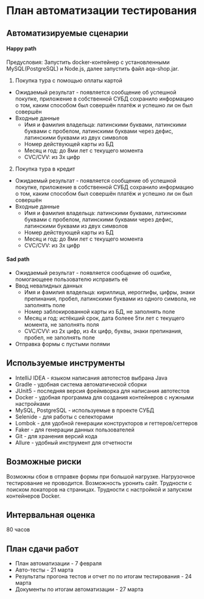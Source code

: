 # План автоматизации тестирования
## Автоматизируемые сценарии
#### Happy path
Предусловия: Запустить docker-контейнер с установленными MySQL(PostgreSQL) и Node.js, далее запустить файл aqa-shop.jar.
1) Покупка тура с помощью оплаты картой
* Ожидаемый результат - появляется сообщение об успешной покупке, приложение в собственной СУБД сохранило информацию о том, каким способом был совершён платёж и успешно ли он был совершён
* Входные данные
  * Имя и фамилия владельца: латинскими буквами, латинскими буквами с пробелом, латинскими буквами через дефис, латинскими буквами из двух символов
  * Номер действующей карты из БД
  * Месяц и год: до 8ми лет с текущего момента
  * CVC/CVV: из 3х цифр
2) Покупка тура в кредит
* Ожидаемый результат - появляется сообщение об успешной покупке, приложение в собственной СУБД сохранило информацию о том, каким способом был совершён платёж и успешно ли он был совершён
* Входные данные
  * Имя и фамилия владельца: латинскими буквами, латинскими буквами с пробелом, латинскими буквами через дефис, латинскими буквами из двух символов
  * Номер действующей карты из БД
  * Месяц и год: до 8ми лет с текущего момента
  * CVC/CVV: из 3х цифр
#### Sad path
* Ожидаемый результат - появляется сообщение об ошибке, помогающеее пользователю исправить её
* Ввод невалидных данных
  * Имя и фамилия владельца: кириллица, иероглифы, цифры, знаки препинания, пробел, латинскими буквами из одного символа, не заполнять поле
  * Номер заблокированной карты из БД, не заполнять поле
  * Месяц и год: истёкший срок, дата болеее 5ти лет с текущего момента, не заполнять поля
  * CVC/CVV: из 2х цифр, из 4х цифр, буквы, знаки препинания, пробел, не заполнять поле
* Отправка формы с пустыми полями

## Используемые инструменты
* IntelliJ IDEA - языком написания автотестов выбрана Java
* Gradle - удобная система автоматической сборки
* JUnit5 - последняя версия фреймворка для написания автотестов
* Docker - удобная программа для создания контейнеров с нужными настройками
* MySQL, PostgreSQL - используемые в проекте СУБД
* Selenide - для работы с селекторами
* Lombok - для удобной генерации конструкторов и геттеров/сеттеров
* Faker - для генерации данных пользователей
* Git - для хранения версий кода
* Allure - удобный инструмент для отчетности

## Возможные риски
Возможны сбои в отправке формы при большой нагрузке. Нагрузочное тестирование не проводится.
Возможность уронить сайт.
Трудности с поиском локаторов на страницах.
Трудности с настройкой и запуском контейнеров Docker.

## Интервальная оценка
80 часов

## План сдачи работ
* План автоматизации - 7 февраля
* Авто-тесты - 21 марта
* Результаты прогона тестов и отчет по по итогам тестирования - 24 марта
* Документы по итогам автоматизации - 27 марта
